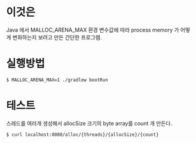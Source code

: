 # 이것은
Java 에서 MALLOC_ARENA_MAX 환경 변수값에 따라 process memory 가 어떻게 변화하는지 보려고 만든 간단한 프로그램.

# 실행방법
```bash
$ MALLOC_ARENA_MAX=1 ./gradlew bootRun
```

# 테스트
스레드를 여러개 생성해서 allocSize 크기의 byte array를 count 개 만든다.
```bash
$ curl localhost:8080/alloc/{threads}/{allocSize}/{count}
```